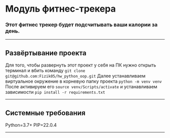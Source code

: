 # Модуль фитнес-трекера
### Этот фитнес трекер будет подсчитывать ваши калории за день.
____
## Развёртывание проекта
Для того, чтобы развернуть этот проект у себя на ПК нужно открыть терминал и вбить команду ```git clone git@github.com:Fizik05/hw_python_oop.git```
Далее устанавливаем виртуальное окружение в корневую папку проекта ```python -m venv venv```
После активируем его ```source venv/Scripts/activate``` и устанавливаем зависимости ```pip install -r requirements.txt```
____
## Системные требования
Python=3.7+
PIP=22.0.4
____
